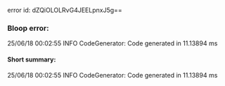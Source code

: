 error id: dZQiOLOLRvG4JEELpnxJ5g==
### Bloop error:

25/06/18 00:02:55 INFO CodeGenerator: Code generated in 11.13894 ms
#### Short summary: 

25/06/18 00:02:55 INFO CodeGenerator: Code generated in 11.13894 ms